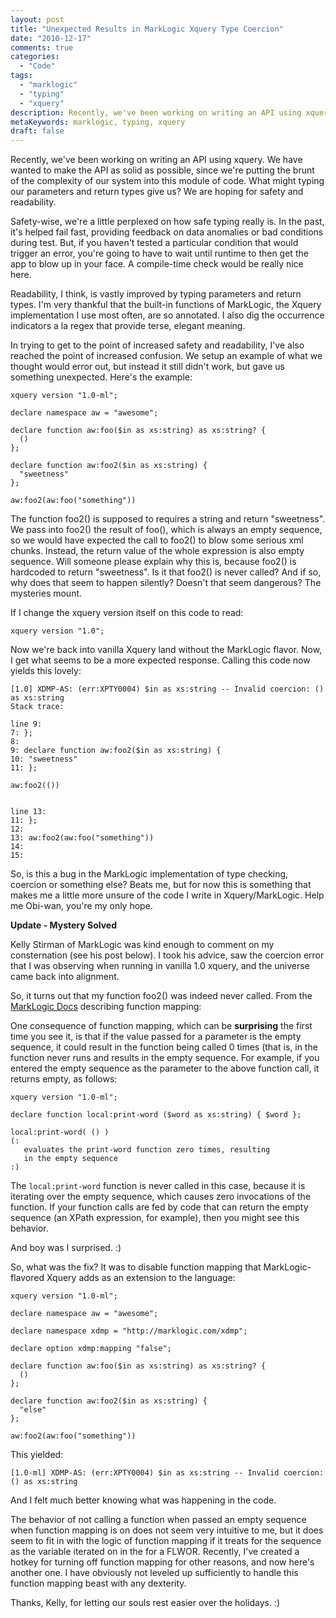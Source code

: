 ```yaml
---
layout: post
title: "Unexpected Results in MarkLogic Xquery Type Coercion"
date: "2010-12-17"
comments: true
categories:
  - "Code"
tags:
  - "marklogic"
  - "typing"
  - "xquery"
description: Recently, we've been working on writing an API using xquery.  We have wanted to make the API as solid as possible, since we're putting the brunt of the comp
metaKeywords: marklogic, typing, xquery
draft: false
---
```


Recently, we've been working on writing an API using xquery.  We have wanted to make the API as solid as possible, since we're putting the brunt of the complexity of our system into this module of code.  What might typing our parameters and return types give us?  We are hoping for safety and readability.  

<!--more-->

Safety-wise, we're a little perplexed on how safe typing really is.  In the past, it's helped fail fast, providing feedback on data anomalies or bad conditions during test.  But, if you haven't tested a particular condition that would trigger an error, you're going to have to wait until runtime to then get the app to blow up in your face.  A compile-time check would be really nice here.

Readability, I think, is vastly improved by typing parameters and return types.  I'm very thankful that the built-in functions of MarkLogic, the Xquery implementation I use most often, are so annotated.  I also dig the occurrence indicators a la regex that provide terse, elegant meaning.

In trying to get to the point of increased safety and readability, I've also reached the point of increased confusion.  We setup an example of what we thought would error out, but instead it still didn't work, but gave us something unexpected.  Here's the example:

```
xquery version "1.0-ml";

declare namespace aw = "awesome";

declare function aw:foo($in as xs:string) as xs:string? {
  ()
};

declare function aw:foo2($in as xs:string) {
  "sweetness"
};

aw:foo2(aw:foo("something"))
```

The function foo2() is supposed to requires a string and return "sweetness".  We pass into foo2() the result of foo(), which is always an empty sequence, so we would have expected the call to foo2() to blow some serious xml chunks.  Instead, the return value of the whole expression is also empty sequence.  Will someone please explain why this is, because foo2() is hardcoded to return "sweetness".  Is it that foo2() is never called?  And if so, why does that seem to happen silently?  Doesn't that seem dangerous?  The mysteries mount.  

If I change the xquery version itself on this code to read:

```
xquery version "1.0";
```
	
Now we're back into vanilla Xquery land without the MarkLogic flavor.  Now, I get what seems to be a more expected response.  Calling this code now yields this lovely:

```
[1.0] XDMP-AS: (err:XPTY0004) $in as xs:string -- Invalid coercion: () as xs:string
Stack trace:

line 9:
7: };
8: 
9: declare function aw:foo2($in as xs:string) {
10: "sweetness"
11: };

aw:foo2(())


line 13:
11: };
12: 
13: aw:foo2(aw:foo("something"))
14: 
15:
```

So, is this a bug in the MarkLogic implementation of type checking, coercion or something else?  Beats me, but for now this is something that makes me a little more unsure of the code I write in Xquery/MarkLogic.  Help me Obi-wan, you're my only hope.
	

**Update - Mystery Solved**

Kelly Stirman of MarkLogic was kind enough to comment on my consternation (see his post below).  I took his advice, saw the coercion error that I was observing when running in vanilla 1.0 xquery, and the universe came back into alignment.

So, it turns out that my function foo2() was indeed never called.  From the [MarkLogic Docs](http://docs.marklogic.com/4.2doc/docapp.xqy#display.xqy?fname=http://pubs/4.2doc/xml/xquery/enhanced.xml%2355459) describing function mapping:

One consequence of function mapping, which can be **surprising** the first time you see it, is that if the value passed for a parameter is the empty sequence, it could result in the function being called 0 times (that is, in the function never runs and results in the empty sequence. For example, if you entered the empty sequence as the parameter to the above function call, it returns empty, as follows:

```
xquery version "1.0-ml";

declare function local:print-word ($word as xs:string) { $word };

local:print-word( () )
(: 
   evaluates the print-word function zero times, resulting 
   in the empty sequence
:)
```
The `local:print-word` function is never called in this case, because it is iterating over the empty sequence, which causes zero invocations of the function. If your function calls are fed by code that can return the empty sequence (an XPath expression, for example), then you might see this behavior.

And boy was I surprised. :)  

So, what was the fix?  It was to disable function mapping that MarkLogic-flavored Xquery adds as an extension to the language:

```
xquery version "1.0-ml";

declare namespace aw = "awesome";

declare namespace xdmp = "http://marklogic.com/xdmp";

declare option xdmp:mapping "false"; 

declare function aw:foo($in as xs:string) as xs:string? {
  ()
};

declare function aw:foo2($in as xs:string) {
  "else"
};

aw:foo2(aw:foo("something"))
```

This yielded:

```
[1.0-ml] XDMP-AS: (err:XPTY0004) $in as xs:string -- Invalid coercion: () as xs:string
```

And I felt much better knowing what was happening in the code.

The behavior of not calling a function when passed an empty sequence when function mapping is on does not seem very intuitive to me, but it does seem to fit in with the logic of function mapping if it treats for the sequence as the variable iterated on in the for a FLWOR.  Recently, I've created a hotkey for turning off function mapping for other reasons, and now here's another one.  I have obviously not leveled up sufficiently to handle this function mapping beast with any dexterity.  

Thanks, Kelly, for letting our souls rest easier over the holidays. :)

  
